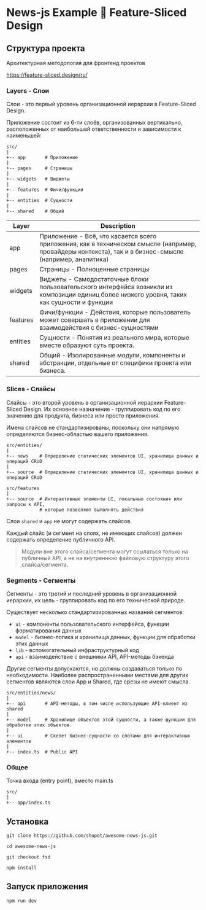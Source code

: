 # News-js Example 🍰 Feature-Sliced Design

## Структура проекта

Архитектурная методология для фронтенд проектов

https://feature-sliced.design/ru/

### Layers - Слои

Слои - это первый уровень организационной иерархии в Feature-Sliced Design.

Приложение состоит из 6-ти слоёв, организованных вертикально, расположенных от наибольшей ответственности и зависимости
к наименьшей:

```shell
src/
|
+-- app       # Приложение
|
+-- pages     # Страницы
|
+-- widgets   # Виджеты 
|
+-- features  # Фичи/функции
|
+-- entities  # Сущности 
|
+-- shared    # Общий 
```

| Layer    | Description                                                                                                                                             |
|----------|---------------------------------------------------------------------------------------------------------------------------------------------------------|
| app      | Приложение - Всё, что касается всего приложения, как в техническом смысле (например, провайдеры контекста), так и в бизнес-смысле (например, аналитика) |
| pages    | Страницы - Полноценные страницы                                                                                                                         |
| widgets  | Виджеты - Самодостаточные блоки пользовательского интерфейса возникли из композиции единиц более низкого уровня, таких как сущности и функции           |
| features | Фичи/функции - Действия, которые пользователь может совершать в приложении для взаимодействия с бизнес-сущностями                                       |
| entities | Сущности - Понятия из реального мира, которые вместе образуют суть проекта.                                                                             |
| shared   | Общий - Изолированные модули, компоненты и абстракции, отдельные от специфики проекта или бизнеса.                                                      |

### Slices - Слайсы

Слайсы - это второй уровень в организационной иерархии Feature-Sliced Design. Их основное назначение - группировать код
по его значению для продукта, бизнеса или просто приложения.

Имена слайсов не стандартизированы, поскольку они напрямую определяются бизнес-областью вашего приложения.

```shell
src/entities/
|
+-- news    # Определение статических элементов UI, хранилища данных и операций CRUD
|
+-- source  # Определение статических элементов UI, хранилища данных и операций CRUD

src/features
|
+-- source  # Интерактивные элементы UI, локальные состояния или запросы к API,
            # которые позволяют выполнять действия
```

Слои `shared` и `app` не могут содержать слайсов.

Каждый слайс (и сегмент на слоях, не имеющих слайсов) должен содержать определение публичного API.

> Модули вне этого слайса/сегмента могут ссылаться только на публичный API, а не на внутреннюю файловую структуру этого
> слайса/сегмента.

### Segments - Сегменты

Сегменты - это третий и последний уровень в организационной иерархии, их цель - группировать код по его технической
природе.

Существует несколько стандартизированных названий сегментов:

- `ui` - компоненты пользовательского интерфейса, функции форматирования данных
- `model` - бизнес-логика и хранилища данных, функции для обработки этих данных
- `lib` - вспомогательный инфраструктурный код
- `api` - взаимодействие с внешними API, API-методы бэкенда

Другие сегменты допускаются, но должны создаваться только по необходимости. Наиболее распространенными местами для
других сегментов являются слои App и Shared, где срезы не имеют смысла.

```shell
src/entities/news/
|
+-- api       # API-методы, в том числе использующие API-клиент из shared
|
+-- model     # Хранилище объектов этой сущности, а также функции для обработки этих объектов. 
|
+-- ui        # Скелет бизнес-сущности со слотами для интерактивных элементов
|
+-- index.ts  # Public API
```

### Общее

Точка входа (entry point), вместо main.ts

```shell
src/
|
+-- app/index.ts
````

## Установка

```shell
git clone https://github.com/shopot/awesome-news-js.git

cd awesome-news-js

git checkout fsd

npm install
```

## Запуск приложения

```shell
npm run dev
```
